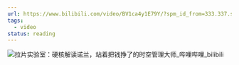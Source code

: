 ```yaml
---
url: https://www.bilibili.com/video/BV1ca4y1E79Y/?spm_id_from=333.337.search-card.all.click&vd_source=06168f390bae49c4867767c52a20e87c
tags:
  - video
status: reading
---
```

![拉片实验室：硬核解读诺兰，站着把钱挣了的时空管理大师_哔哩哔哩_bilibili](https://www.bilibili.com/video/BV1ca4y1E79Y/?spm_id_from=333.337.search-card.all.click&vd_source=06168f390bae49c4867767c52a20e87c)
